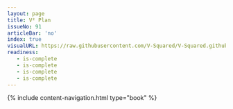 ```yaml
---
layout: page
title: V² Plan
issueNo: 91
articleBar: 'no'
index: true
visualURL: https://raw.githubusercontent.com/V-Squared/V-Squared.github.io/master/images/titles/plan/plan
readiness:
   - is-complete
   - is-complete
   - is-complete
   - is-complete
---
```


{% include content-navigation.html type="book" %}


